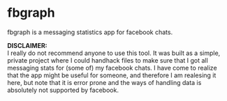 # fbgraph
fbgraph is a messaging statistics app for facebook chats.

**DISCLAIMER:**  
I really do not recommend anyone to use this tool. It was built as a simple, private project where I could handhack files to make sure that I got all messaging stats for (some of) my facebook chats. I have come to realize that the app might be useful for someone, and therefore I am realesing it here, but note that it is error prone and the ways of handling data is absolutely not supported by facebook.
